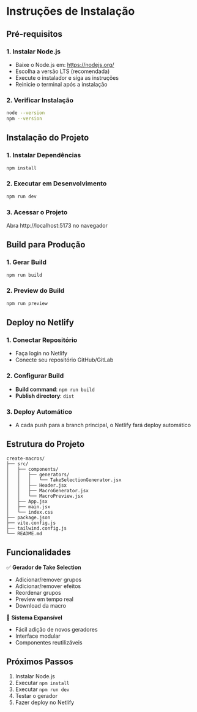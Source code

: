 # Instruções de Instalação

## Pré-requisitos

### 1. Instalar Node.js
- Baixe o Node.js em: https://nodejs.org/
- Escolha a versão LTS (recomendada)
- Execute o instalador e siga as instruções
- Reinicie o terminal após a instalação

### 2. Verificar Instalação
```bash
node --version
npm --version
```

## Instalação do Projeto

### 1. Instalar Dependências
```bash
npm install
```

### 2. Executar em Desenvolvimento
```bash
npm run dev
```

### 3. Acessar o Projeto
Abra http://localhost:5173 no navegador

## Build para Produção

### 1. Gerar Build
```bash
npm run build
```

### 2. Preview do Build
```bash
npm run preview
```

## Deploy no Netlify

### 1. Conectar Repositório
- Faça login no Netlify
- Conecte seu repositório GitHub/GitLab

### 2. Configurar Build
- **Build command**: `npm run build`
- **Publish directory**: `dist`

### 3. Deploy Automático
- A cada push para a branch principal, o Netlify fará deploy automático

## Estrutura do Projeto

```
create-macros/
├── src/
│   ├── components/
│   │   ├── generators/
│   │   │   └── TakeSelectionGenerator.jsx
│   │   ├── Header.jsx
│   │   ├── MacroGenerator.jsx
│   │   └── MacroPreview.jsx
│   ├── App.jsx
│   ├── main.jsx
│   └── index.css
├── package.json
├── vite.config.js
├── tailwind.config.js
└── README.md
```

## Funcionalidades

✅ **Gerador de Take Selection**
- Adicionar/remover grupos
- Adicionar/remover efeitos
- Reordenar grupos
- Preview em tempo real
- Download da macro

🔄 **Sistema Expansível**
- Fácil adição de novos geradores
- Interface modular
- Componentes reutilizáveis

## Próximos Passos

1. Instalar Node.js
2. Executar `npm install`
3. Executar `npm run dev`
4. Testar o gerador
5. Fazer deploy no Netlify 